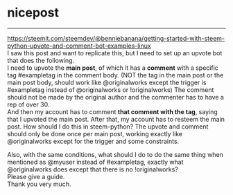 # nicepost
---
https://steemit.com/steemdev/@benniebanana/getting-started-with-steem-python-upvote-and-comment-bot-examples-linux  
I saw this post and want to replicate this, but I need to set up an upvote bot that does the following.  
I need to upvote the **main post**, of which it has a **comment** with a specific tag #exampletag in the comment body. (NOT the tag in the main post or the main post body, should work like @originalworks except the trigger is #exampletag instead of @originalworks or !originalworks) The comment should not be made by the original author and the commenter has to have a rep of over 30.  
And then my account has to comment **that comment with the tag**, saying that I upvoted the main post. After that, my account has to resteem the main post. How should I do this in steem-python? The upvote and comment should only be done once per main post, working exactly like @originalworks except for the trigger and some constraints.

Also, with the same conditions, what should I do to do the same thing when mentioned as @myuser instead of #exampletag, exactly what @originalworks does except that there is no !originalworks?  
Please give a guide.  
Thank you very much.  
